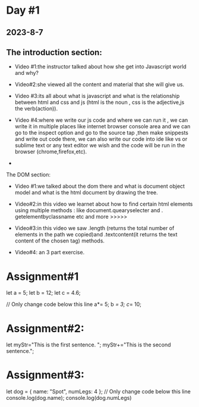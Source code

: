 # Day #1 

## 2023-8-7

 ## The introduction section:
 
-	Video #1:the instructor talked about how she get into Javascript world and why?

-	Video#2:she viewed all the content and material that she will give us.

-	Video #3:its all about what is javascript and what is the relationship between html and css and js (html is the noun , css is the adjective,js the verb(action)).


-	Video #4:where we write our js code and where we can run it , we can write it in multiple places like internet browser console area and we can go to the inspect option and go to the source tap ,then make snippests and write out code there, we can also write our code into ide like vs or sublime text or any text editor we wish and the code will be run in the browser (chrome,firefox,etc).
-	
The DOM section:
-	Video #1:we talked about the dom there and what is document object model and what is the html document by drawing the tree.

-	Video#2:in this video we learnet about how to find certain html elements using multiple methods : like document.quearyselecter and . getelementbyclassname etc and more >>>>>

-	Video#3:in this video we saw .length (returns the total number of elements in the path we copied)and .textcontent(it returns the text content of the chosen tag) methods.

-	Video#4: an 3 part exercise.




# Assignment#1
 let a = 5;
let b = 12;
let c = 4.6;

// Only change code below this line
a*= 5;
b *= 3;
c*= 10;

# Assignment#2:
let myStr="This is the first sentence. ";
myStr+="This is the second sentence.";

# Assignment#3:

let dog = {
  name: "Spot",
  numLegs: 4
};
// Only change code below this line
console.log(dog.name);
console.log(dog.numLegs)






